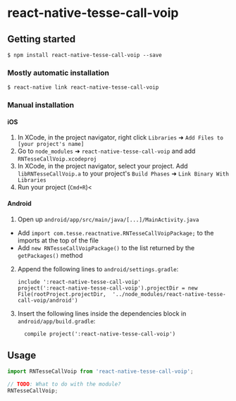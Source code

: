 
# react-native-tesse-call-voip

## Getting started

`$ npm install react-native-tesse-call-voip --save`

### Mostly automatic installation

`$ react-native link react-native-tesse-call-voip`

### Manual installation


#### iOS

1. In XCode, in the project navigator, right click `Libraries` ➜ `Add Files to [your project's name]`
2. Go to `node_modules` ➜ `react-native-tesse-call-voip` and add `RNTesseCallVoip.xcodeproj`
3. In XCode, in the project navigator, select your project. Add `libRNTesseCallVoip.a` to your project's `Build Phases` ➜ `Link Binary With Libraries`
4. Run your project (`Cmd+R`)<

#### Android

1. Open up `android/app/src/main/java/[...]/MainActivity.java`
  - Add `import com.tesse.reactnative.RNTesseCallVoipPackage;` to the imports at the top of the file
  - Add `new RNTesseCallVoipPackage()` to the list returned by the `getPackages()` method
2. Append the following lines to `android/settings.gradle`:
  	```
  	include ':react-native-tesse-call-voip'
  	project(':react-native-tesse-call-voip').projectDir = new File(rootProject.projectDir, 	'../node_modules/react-native-tesse-call-voip/android')
  	```
3. Insert the following lines inside the dependencies block in `android/app/build.gradle`:
  	```
      compile project(':react-native-tesse-call-voip')
  	```


## Usage
```javascript
import RNTesseCallVoip from 'react-native-tesse-call-voip';

// TODO: What to do with the module?
RNTesseCallVoip;
```
  